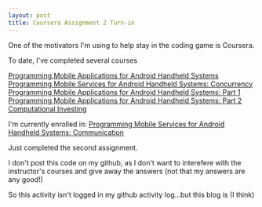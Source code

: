 ```yaml
---
layout: post
title: Coursera Assignment 2 Turn-in
---
```


One of the motivators I'm using to help stay in the coding game is Coursera.

To date, I've completed several courses 

[Programming Mobile Applications for Android Handheld Systems](https://www.coursera.org/account/accomplishments/certificate/N2QJVPWUCT)
[Programming Mobile Services for Android Handheld Systems: Concurrency](https://www.coursera.org/account/accomplishments/certificate/MG4DZPTP72)
[Programming Mobile Applications for Android Handheld Systems: Part 1](https://www.coursera.org/account/accomplishments/certificate/UUKEJJ8WMP)
[Programming Mobile Applications for Android Handheld Systems: Part 2](https://www.coursera.org/account/accomplishments/certificate/QER75DC2F9)
[Computational Investing](https://www.coursera.org/account/accomplishments/certificate/WNCTZY79YW)

I'm currently enrolled in:  [Programming Mobile Services for Android Handheld Systems: Communication](https://www.coursera.org/course/posacommunication)

Just completed the second assignment.

I don't post this code on my github, as I don't want to interefere with the instructor's courses and give away the answers (not that my answers are any good!)

So this activity isn't logged in my github activity log...but this blog is (I think)

